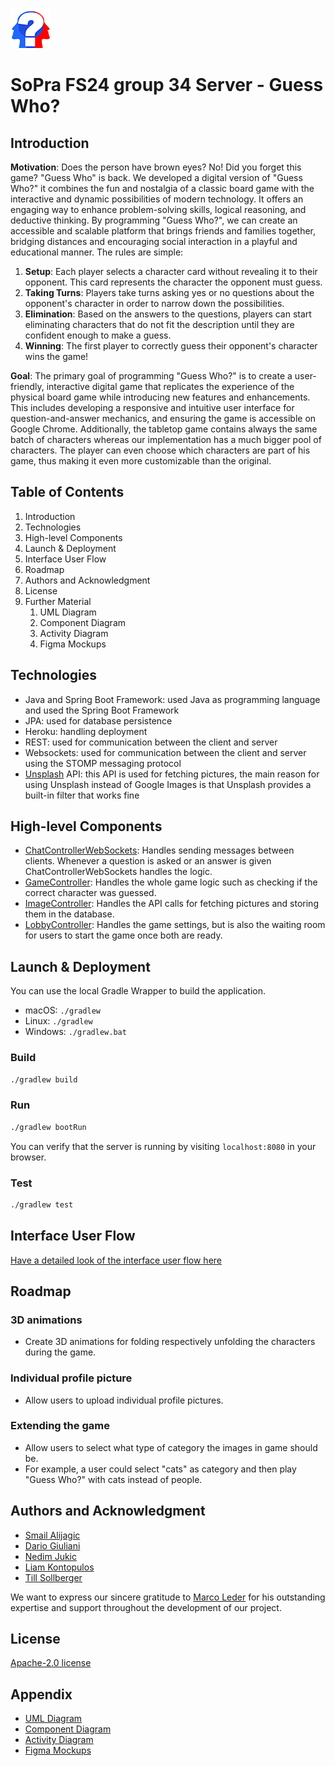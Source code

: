 <p>
  <img src="favicon.ico" alt="Guess Who Logo">
</p>

# SoPra FS24 group 34 Server - Guess Who?

## Introduction
**Motivation**: Does the person have brown eyes? No! Did you forget this game? "Guess Who" is back. We developed a digital version of "Guess Who?" it combines the fun and nostalgia of a classic board game with the interactive and dynamic possibilities of modern technology. It offers an engaging way to enhance problem-solving skills, logical reasoning, and deductive thinking. By programming "Guess Who?", we can create an accessible and scalable platform that brings friends and families together, bridging distances and encouraging social interaction in a playful and educational manner.
The rules are simple:
1. **Setup**:  Each player selects a character card without revealing it to their opponent. This card represents the character the opponent must guess.
2. **Taking Turns**: Players take turns asking yes or no questions about the opponent's character in order to narrow down the possibilities.
3. **Elimination**: Based on the answers to the questions, players can start eliminating characters that do not fit the description until they are confident enough to make a guess.
4. **Winning**: The first player to correctly guess their opponent's character wins the game!

**Goal**: The primary goal of programming "Guess Who?" is to create a user-friendly, interactive digital game that replicates the experience of the physical board game while introducing new features and enhancements. This includes developing a responsive and intuitive user interface for question-and-answer mechanics, and ensuring the game is accessible on Google Chrome. Additionally, the tabletop game contains always the same batch of characters whereas our implementation has a much bigger pool of characters. The player can even choose which characters are part of his game, thus making it even more customizable than the original.

## Table of Contents
1. Introduction
2. Technologies
3. High-level Components
4. Launch & Deployment
5. Interface User Flow
6. Roadmap
7. Authors and Acknowledgment
8. License
9. Further Material
   1. UML Diagram
   2. Component Diagram
   3. Activity Diagram
   4. Figma Mockups

## Technologies
- Java and Spring Boot Framework: used Java as programming language and used the Spring Boot Framework
- JPA: used for database persistence
- Heroku: handling deployment
- REST: used for communication between the client and server
- Websockets: used for communication between the client and server using the STOMP messaging protocol
- [Unsplash](https://unsplash.com) API: this API is used for fetching pictures, the main reason for using Unsplash instead of Google Images is that Unsplash provides a built-in filter that works fine

## High-level Components
- [ChatControllerWebSockets](https://github.com/sopra-fs24-group-34/sopra-fs24-group-34-server/blob/main/src/main/java/ch/uzh/ifi/hase/soprafs24/controller/ChatControllerWebSockets.java): Handles sending messages between clients. Whenever a question is asked or an answer is given ChatControllerWebSockets handles the logic.
- [GameController](https://github.com/sopra-fs24-group-34/sopra-fs24-group-34-server/blob/main/src/main/java/ch/uzh/ifi/hase/soprafs24/controller/GameController.java): Handles the whole game logic such as checking if the correct character was guessed.
- [ImageController](https://github.com/sopra-fs24-group-34/sopra-fs24-group-34-server/blob/main/src/main/java/ch/uzh/ifi/hase/soprafs24/controller/ImageController.java): Handles the API calls for fetching pictures and storing them in the database.
- [LobbyController](https://github.com/sopra-fs24-group-34/sopra-fs24-group-34-server/blob/main/src/main/java/ch/uzh/ifi/hase/soprafs24/controller/LobbyController.java): Handles the game settings, but is also the waiting room for users to start the game once both are ready.

## Launch & Deployment
You can use the local Gradle Wrapper to build the application.
-   macOS: `./gradlew`
-   Linux: `./gradlew`
-   Windows: `./gradlew.bat`

### Build

```bash
./gradlew build
```

### Run

```bash
./gradlew bootRun
```

You can verify that the server is running by visiting `localhost:8080` in your browser.

### Test

```bash
./gradlew test
```

## Interface User Flow
[Have a detailed look of the interface user flow here](https://github.com/sopra-fs24-group-34/sopra-fs24-group-34-client/tree/dev)


## Roadmap
### 3D animations
- Create 3D animations for folding respectively unfolding the characters during the game.

### Individual profile picture
- Allow users to upload individual profile pictures.

### Extending the game
- Allow users to select what type of category the images in game should be.
- For example, a user could select "cats" as category and then play "Guess Who?" with cats instead of people.

## Authors and Acknowledgment
- [Smail Alijagic](https://www.github.com/smailalijagic)
- [Dario Giuliani](https://github.com/DarioTheCoder)
- [Nedim Jukic](https://github.com/nedim-j)
- [Liam Kontopulos](https://github.com/LiamK21)
- [Till Sollberger](https://github.com/Tillsollberger)

We want to express our sincere gratitude to [Marco Leder](https://www.github.com/marcoleder) for his outstanding expertise and support throughout the 
development of our project.


## License
[Apache-2.0 license](https://github.com/sopra-fs24-group-34/sopra-fs24-group-34-server/blob/main/LICENSE)

## Appendix
- [UML Diagram](https://lucid.app/lucidchart/bdc43c7c-3a02-4163-9724-150a430a899a/edit?invitationId=inv_7c71d23b-ad34-4ca4-b878-67235064b5df&page=0_0#)
- [Component Diagram](https://lucid.app/lucidchart/49acbc96-3e66-4064-99c4-4174bcf3b833/edit?invitationId=inv_56df17db-d1b8-4ae0-b4c8-e27462ec2213&page=0_0#)
- [Activity Diagram](https://lucid.app/lucidchart/e5d280ab-f80c-4e6c-8c0b-7544ba9b8936/edit?invitationId=inv_10376661-1660-47e2-b32b-fbf7d82989de&page=0_0#)
- [Figma Mockups](https://www.figma.com/file/b6orEYoJfIJ8n25mSPVsY7/Untitled?type=design&node-id=0-1&mode=design&t=ch054pYdPzTn8U1s-0)
